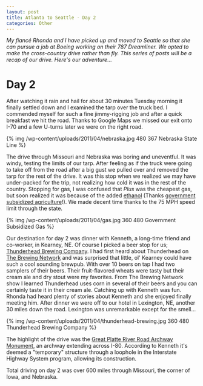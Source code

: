 ```yaml
--- 
layout: post
title: Atlanta to Seattle - Day 2
categories: Other
---
```

<em>My fiancé Rhonda and I have picked up and moved to Seattle so that she can pursue a job at Boeing working on their 787 Dreamliner. We opted to make the cross-country drive rather than fly. This series of posts will be a recap of our drive. Here's our adventure...</em>
# Day 2
After watching it rain and hail for about 30 minutes Tuesday morning it finally settled down and I examined the tarp over the truck bed. I commended myself for such a fine jimmy-rigging job and after a quick breakfast we hit the road. Thanks to Google Maps we missed our exit onto I-70 and a few U-turns later we were on the right road.

{% img /wp-content/uploads/2011/04/nebraska.jpg 480 367 Nebraska State Line %}

The drive through Missouri and Nebraska was boring and uneventful. It was windy, testing the limits of our tarp. After feeling as if the truck were going to take off from the road after a big gust we pulled over and removed the tarp for the rest of the drive. It was this stop when we realized we may have under-packed for the trip, not realizing how cold it was in the rest of the country. Stopping for gas, I was confused that <em>Plus</em> was the cheapest gas, but soon realized it was because of the added <a href="http://en.wikipedia.org/wiki/Ethanol_fuel">ethanol</a> (Thanks <a href="http://en.wikipedia.org/wiki/Energy_Policy_Act_of_2005">government subsidized agriculture</a>!). We made decent time thanks to the 75 MPH speed limit through the state.

{% img /wp-content/uploads/2011/04/gas.jpg 360 480 Government Subsidized Gas %}

Our destination for day 2 was dinner with Kenneth, a long-time friend and co-worker, in Kearney, NE. Of course I picked a beer stop for us; <a href="http://http://www.thunderheadbrewing.com/">Thunderhead Brewing Company</a>. I had first heard about Thunderhead on <a href="http://en.wikipedia.org/wiki/The_Brewing_Network">The Brewing Network</a> and was surprised that little, ol' Kearney could have such a cool sounding brewpub. With over 10 beers on tap I had two samplers of their beers. Their fruit-flavored wheats were tasty but their cream ale and dry stout were my favorites. From The Brewing Network show I learned Thunderhead uses corn in several of their beers and you can certainly taste it in their cream ale. Catching up with Kenneth was fun. Rhonda had heard plenty of stories about Kenneth and she enjoyed finally meeting him. After dinner we were off to our hotel in Lexington, NE, another 30 miles down the road. Lexington was unremarkable except for the smell...

{% img /wp-content/uploads/2011/04/thunderhead-brewing.jpg 360 480 Thunderhead Brewing Company %}

The highlight of the drive was the <a href="http://en.wikipedia.org/wiki/Great_Platte_River_Road_Archway_Monument">Great Platte River Road Archway Monument</a>, an archway extending across I-80. According to Kenneth it's deemed a "temporary" structure through a loophole in the Interstate Highway System program, allowing its construction.

Total driving on day 2 was over 600 miles through Missouri, the corner of Iowa, and Nebraska.
